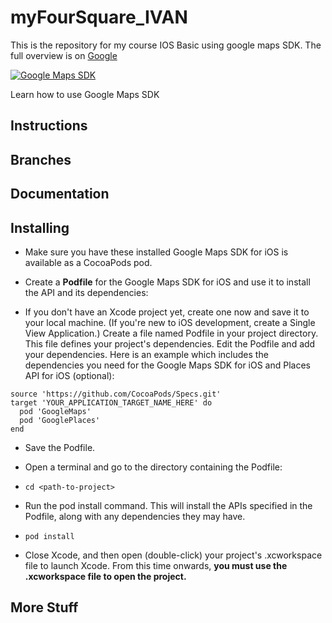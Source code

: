 # myFourSquare_IVAN

This is the repository for my course IOS Basic using google maps SDK. The full overview is on [Google](https://developers.google.com/maps/documentation/ios-sdk/start)

[![Google Maps SDK](https://lh3.googleusercontent.com/5fJ3bTOM07tpNKSMMillemWCCBBl969q4dyWL4gHUDeHHzStO5_Mkdxg_VBFlASW5CUAldMlrh_78AwIYArTOpg2xpVz2A=s688)](https://developers.google.com/maps/documentation/ios-sdk/map-with-marker)

Learn how to use Google Maps SDK
## Instructions

## Branches

## Documentation

## Installing
- Make sure you have these installed Google Maps SDK for iOS is available as a CocoaPods pod.
- Create a **Podfile** for the Google Maps SDK for iOS and use it to install the API and its dependencies:

- If you don't have an Xcode project yet, create one now and save it to your local machine. (If you're new to iOS development, create a Single View Application.)
Create a file named Podfile in your project directory. This file defines your project's dependencies.
Edit the Podfile and add your dependencies. Here is an example which includes the dependencies you need for the Google Maps SDK for iOS and Places API for iOS (optional):
```
source 'https://github.com/CocoaPods/Specs.git'
target 'YOUR_APPLICATION_TARGET_NAME_HERE' do
  pod 'GoogleMaps'
  pod 'GooglePlaces'
end
```


- Save the Podfile.
- Open a terminal and go to the directory containing the Podfile:

- ```cd <path-to-project>```
- Run the pod install command. This will install the APIs specified in the Podfile, along with any dependencies they may have.

- ```pod install```
- Close Xcode, and then open (double-click) your project's .xcworkspace file to launch Xcode. From this time onwards, **you must use the .xcworkspace file to open the project.**
## More Stuff
